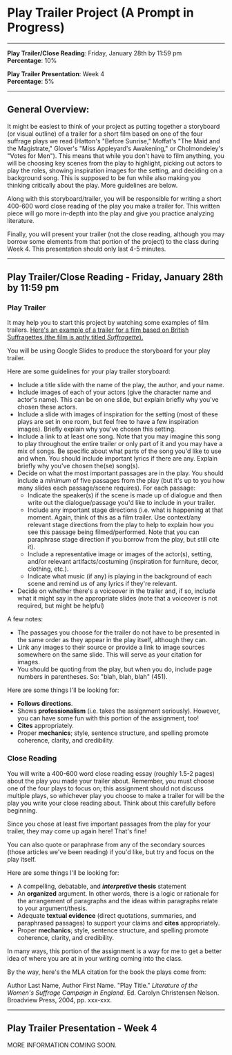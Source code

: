 # Play Trailer Project (A Prompt in Progress)

_____

**Play Trailer/Close Reading**: Friday, January 28th by 11:59 pm
<br />**Percentage**: 10%

**Play Trailer Presentation**: Week 4
<br />**Percentage**: 5%

_____

## General Overview:

It might be easiest to think of your project as putting together a storyboard (or visual outline) of a trailer for a short film based on one of the four suffrage plays we read (Hatton's "Before Sunrise," Moffat's "The Maid and the Magistrate," Glover's "Miss Appleyard's Awakening," or Cholmondeley's "Votes for Men"). This means that while you don't have to film anything, you will be choosing key scenes from the play to highlight, picking out actors to play the roles, showing inspiration images for the setting, and deciding on a background song. This is supposed to be fun while also making you thinking critically about the play. More guidelines are below.

Along with this storyboard/trailer, you will be responsible for writing a short 400-600 word close reading of the play you make a trailer for. This written piece will go more in-depth into the play and give you practice analyzing literature.

Finally, you will present your trailer (not the close reading, although you may borrow some elements from that portion of the project) to the class during Week 4. This presentation should only last 4-5 minutes.

_____

## Play Trailer/Close Reading - Friday, January 28th by 11:59 pm

### Play Trailer

It may help you to start this project by watching some examples of film trailers. [Here's an example of a trailer for a film based on British Suffragettes (the film is aptly titled *Suffragette*).](https://www.youtube.com/watch?v=056FI2Pq9RY)

You will be using Google Slides to produce the storyboard for your play trailer.

Here are some guidelines for your play trailer storyboard:
* Include a title slide with the name of the play, the author, and your name.
* Include images of each of your actors (give the character name and actor's name). This can be on one slide, but explain briefly why you've chosen these actors.
* Include a slide with images of inspiration for the setting (most of these plays are set in one room, but feel free to have a few inspiration images). Briefly explain why you've chosen this setting.
* Include a link to at least one song. Note that you may imagine this song to play throughout the entire trailer or only part of it and you may have a mix of songs. Be specific about what parts of the song you'd like to use and when. You should include important lyrics if there are any. Explain briefly why you've chosen the(se) song(s).
* Decide on what the most important passages are in the play. You should include a *minimum* of five passages from the play (but it's up to you how many slides each passage/scene requires). For each passage: 
  * Indicate the speaker(s) if the scene is made up of dialogue and then write out the dialogue/passage you'd like to include in your trailer.
  * Include any important stage directions (i.e. what is happening at that moment. Again, think of this as a film trailer. Use context/any relevant stage directions from the play to help to explain how you see this passage being filmed/performed. Note that you can paraphrase stage direction if you borrow from the play, but still cite it).
  * Include a representative image or images of the actor(s), setting, and/or relevant artifacts/costuming (inspiration for furniture, decor, clothing, etc.).
  * Indicate what music (if any) is playing in the background of each scene and remind us of any lyrics if they're relevant.
* Decide on whether there's a voiceover in the trailer and, if so, include what it might say in the appropriate slides (note that a voiceover is not required, but might be helpful)

A few notes:
* The passages you choose for the trailer do not have to be presented in the same order as they appear in the play itself, although they can.
* Link any images to their source or provide a link to image sources somewhere on the same slide. This will serve as your citation for images.
* You should be quoting from the play, but when you do, include page numbers in parentheses. So: "blah, blah, blah" (451).

Here are some things I'll be looking for:
* **Follows directions**.
* Shows **professionalism** (i.e. takes the assignment seriously). However, you can have some fun with this portion of the assignment, too!
* **Cites** appropriately.
* Proper **mechanics**; style, sentence structure, and spelling promote coherence, clarity, and credibility.

### Close Reading

You will write a 400-600 word close reading essay (roughly 1.5-2 pages) about the play you made your trailer about. Remember, you must choose one of the four plays to focus on; this assignment should not discuss multiple plays, so whichever play you choose to make a trailer for will be the play you write your close reading about. Think about this carefully before beginning.

Since you chose at least five important passages from the play for your trailer, they may come up again here! That's fine! 

You can also quote or paraphrase from any of the secondary sources (those articles we've been reading) if you'd like, but try and focus on the play itself.

Here are some things I'll be looking for:
* A compelling, debatable, and ***interpretive* thesis** statement
* An **organized** argument. In other words, there is a logic or rationale for the arrangement of paragraphs and the ideas within paragraphs relate to your argument/thesis.
* Adequate **textual evidence** (direct quotations, summaries, and paraphrased passages) to support your claims and **cites** appropriately.
* Proper **mechanics**; style, sentence structure, and spelling promote coherence, clarity, and credibility.

In many ways, this portion of the assignment is a way for me to get a better idea of where you are at in your writing coming into the class. 

By the way, here's the MLA citation for the book the plays come from:

Author Last Name, Author First Name. "Play Title." *Literature of the Women's Suffrage Campaign in England.* Ed. Carolyn Christensen Nelson. Broadview Press, 2004, pp. xxx-xxx. 

_____

## Play Trailer Presentation - Week 4

MORE INFORMATION COMING SOON. 
